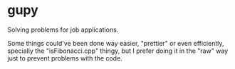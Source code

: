 # gupy
Solving problems for job applications. 

Some things could've been done way easier, "prettier" or even efficiently, specially the "isFibonacci.cpp" thingy, but I prefer doing it in the "raw" way just to prevent problems with the code.
